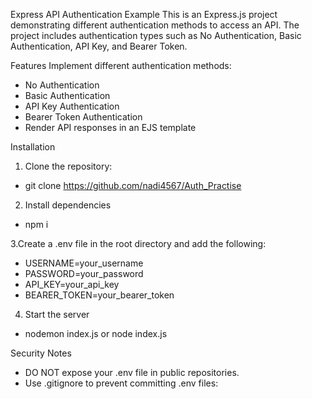 Express API Authentication Example
This is an Express.js project demonstrating different authentication methods to access an API. The project includes authentication types such as No Authentication, Basic Authentication, API Key, and Bearer Token.

Features
Implement different authentication methods:
- No Authentication
- Basic Authentication
- API Key Authentication
- Bearer Token Authentication
- Render API responses in an EJS template

Installation
1. Clone the repository:
- git clone https://github.com/nadi4567/Auth_Practise

2. Install dependencies
- npm i

3.Create a .env file in the root directory and add the following:
- USERNAME=your_username
- PASSWORD=your_password
- API_KEY=your_api_key
- BEARER_TOKEN=your_bearer_token

4. Start the server
- nodemon index.js or node index.js

Security Notes
- DO NOT expose your .env file in public repositories.
- Use .gitignore to prevent committing .env files:

